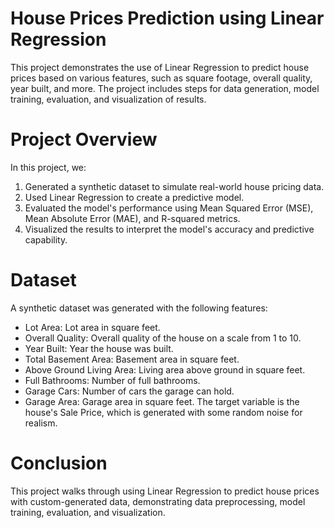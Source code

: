 # House Prices Prediction using Linear Regression

This project demonstrates the use of Linear Regression to predict house prices based on various features, such as square footage, overall quality, year built, and more. The project includes steps for data generation, model training, evaluation, and visualization of results.

# Project Overview
In this project, we:
1. Generated a synthetic dataset to simulate real-world house pricing data.
2. Used Linear Regression to create a predictive model.
3. Evaluated the model's performance using Mean Squared Error (MSE), Mean Absolute Error (MAE), and R-squared metrics.
4. Visualized the results to interpret the model's accuracy and predictive capability.

# Dataset
A synthetic dataset was generated with the following features:

- Lot Area: Lot area in square feet.
- Overall Quality: Overall quality of the house on a scale from 1 to 10.
- Year Built: Year the house was built.
- Total Basement Area: Basement area in square feet.
- Above Ground Living Area: Living area above ground in square feet.
- Full Bathrooms: Number of full bathrooms.
- Garage Cars: Number of cars the garage can hold.
- Garage Area: Garage area in square feet.
The target variable is the house's Sale Price, which is generated with some random noise for realism.

# Conclusion
This project walks through using Linear Regression to predict house prices with custom-generated data, demonstrating data preprocessing, model training, evaluation, and visualization.

